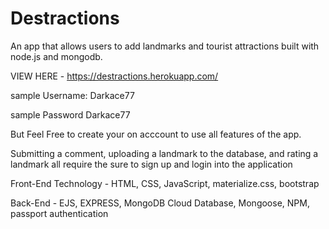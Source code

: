# Destractions
An app that allows users to add landmarks and tourist attractions built with node.js and mongodb.

VIEW HERE - https://destractions.herokuapp.com/

sample Username: Darkace77

sample Password Darkace77

But Feel Free to create your on acccount to use all features of the app.

Submitting a comment, uploading a landmark to the database, and rating a landmark all require the sure to sign up and login into the application

Front-End Technology - HTML, CSS, JavaScript, materialize.css, bootstrap

Back-End - EJS, EXPRESS, MongoDB Cloud Database, Mongoose, NPM, passport authentication
